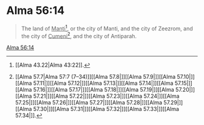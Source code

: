 # Alma 56:14

> The land of <u>Manti</u>[^a], or the city of Manti, and the city of Zeezrom, and the city of <u>Cumeni</u>[^b], and the city of Antiparah.

[Alma 56:14](https://www.churchofjesuschrist.org/study/scriptures/bofm/alma/56?lang=eng&id=p14#p14)


[^a]: [[Alma 43.22|Alma 43:22]].  
[^b]: [[Alma 57.7|Alma 57:7 (7–34)]][[Alma 57.8|]][[Alma 57.9|]][[Alma 57.10|]][[Alma 57.11|]][[Alma 57.12|]][[Alma 57.13|]][[Alma 57.14|]][[Alma 57.15|]][[Alma 57.16|]][[Alma 57.17|]][[Alma 57.18|]][[Alma 57.19|]][[Alma 57.20|]][[Alma 57.21|]][[Alma 57.22|]][[Alma 57.23|]][[Alma 57.24|]][[Alma 57.25|]][[Alma 57.26|]][[Alma 57.27|]][[Alma 57.28|]][[Alma 57.29|]][[Alma 57.30|]][[Alma 57.31|]][[Alma 57.32|]][[Alma 57.33|]][[Alma 57.34|]].  
